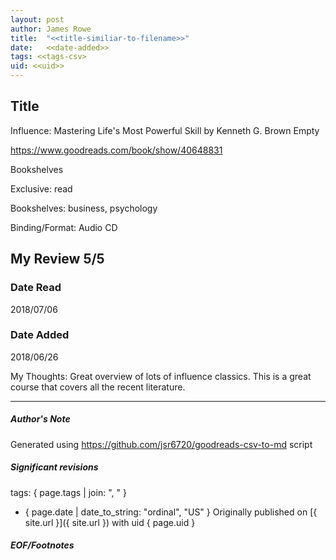 ```yaml
---
layout: post
author: James Rowe
title:  "<<title-similiar-to-filename>>"
date:   <<date-added>>
tags: <<tags-csv>
uid: <<uid>>
---
```


<!-- highly dependent on how you personally use jekyll templates, and how you want this to show up -->

## Title

Influence: Mastering Life's Most Powerful Skill by Kenneth G. Brown
Empty 

https://www.goodreads.com/book/show/40648831

Bookshelves

Exclusive: read

Bookshelves: business, psychology

Binding/Format: Audio CD

## My Review 5/5

### Date Read
2018/07/06

### Date Added
2018/06/26

My Thoughts: Great overview of lots of influence classics. This is a great course that covers all the recent literature. 

---

##### Author's Note

Generated using https://github.com/jsr6720/goodreads-csv-to-md script

##### Significant revisions

tags: { page.tags | join: ", " } <!-- todo move this somewhere -->

- { page.date | date_to_string: "ordinal", "US" } Originally published on [{ site.url }]({ site.url }) with uid { page.uid }

##### EOF/Footnotes

